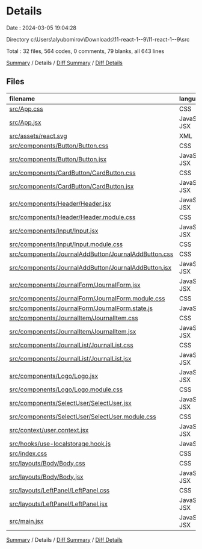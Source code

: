 # Details

Date : 2024-03-05 19:04:28

Directory c:\\Users\\alyubomirov\\Downloads\\11-react-1--9\\11-react-1--9\\src

Total : 32 files,  564 codes, 0 comments, 79 blanks, all 643 lines

[Summary](results.md) / Details / [Diff Summary](diff.md) / [Diff Details](diff-details.md)

## Files
| filename | language | code | comment | blank | total |
| :--- | :--- | ---: | ---: | ---: | ---: |
| [src/App.css](/src/App.css) | CSS | 4 | 0 | 0 | 4 |
| [src/App.jsx](/src/App.jsx) | JavaScript JSX | 59 | 0 | 7 | 66 |
| [src/assets/react.svg](/src/assets/react.svg) | XML | 1 | 0 | 0 | 1 |
| [src/components/Button/Button.css](/src/components/Button/Button.css) | CSS | 15 | 0 | 2 | 17 |
| [src/components/Button/Button.jsx](/src/components/Button/Button.jsx) | JavaScript JSX | 7 | 0 | 2 | 9 |
| [src/components/CardButton/CardButton.css](/src/components/CardButton/CardButton.css) | CSS | 14 | 0 | 1 | 15 |
| [src/components/CardButton/CardButton.jsx](/src/components/CardButton/CardButton.jsx) | JavaScript JSX | 10 | 0 | 3 | 13 |
| [src/components/Header/Header.jsx](/src/components/Header/Header.jsx) | JavaScript JSX | 12 | 0 | 6 | 18 |
| [src/components/Header/Header.module.css](/src/components/Header/Header.module.css) | CSS | 3 | 0 | 0 | 3 |
| [src/components/Input/Input.jsx](/src/components/Input/Input.jsx) | JavaScript JSX | 13 | 0 | 2 | 15 |
| [src/components/Input/Input.module.css](/src/components/Input/Input.module.css) | CSS | 26 | 0 | 2 | 28 |
| [src/components/JournalAddButton/JournalAddButton.css](/src/components/JournalAddButton/JournalAddButton.css) | CSS | 11 | 0 | 0 | 11 |
| [src/components/JournalAddButton/JournalAddButton.jsx](/src/components/JournalAddButton/JournalAddButton.jsx) | JavaScript JSX | 14 | 0 | 2 | 16 |
| [src/components/JournalForm/JournalForm.jsx](/src/components/JournalForm/JournalForm.jsx) | JavaScript JSX | 98 | 0 | 8 | 106 |
| [src/components/JournalForm/JournalForm.module.css](/src/components/JournalForm/JournalForm.module.css) | CSS | 46 | 0 | 7 | 53 |
| [src/components/JournalForm/JournalForm.state.js](/src/components/JournalForm/JournalForm.state.js) | JavaScript | 38 | 0 | 1 | 39 |
| [src/components/JournalItem/JournalItem.css](/src/components/JournalItem/JournalItem.css) | CSS | 31 | 0 | 4 | 35 |
| [src/components/JournalItem/JournalItem.jsx](/src/components/JournalItem/JournalItem.jsx) | JavaScript JSX | 14 | 0 | 3 | 17 |
| [src/components/JournalList/JournalList.css](/src/components/JournalList/JournalList.css) | CSS | 5 | 0 | 0 | 5 |
| [src/components/JournalList/JournalList.jsx](/src/components/JournalList/JournalList.jsx) | JavaScript JSX | 34 | 0 | 5 | 39 |
| [src/components/Logo/Logo.jsx](/src/components/Logo/Logo.jsx) | JavaScript JSX | 6 | 0 | 2 | 8 |
| [src/components/Logo/Logo.module.css](/src/components/Logo/Logo.module.css) | CSS | 3 | 0 | 0 | 3 |
| [src/components/SelectUser/SelectUser.jsx](/src/components/SelectUser/SelectUser.jsx) | JavaScript JSX | 16 | 0 | 4 | 20 |
| [src/components/SelectUser/SelectUser.module.css](/src/components/SelectUser/SelectUser.module.css) | CSS | 6 | 0 | 0 | 6 |
| [src/context/user.context.jsx](/src/context/user.context.jsx) | JavaScript JSX | 11 | 0 | 4 | 15 |
| [src/hooks/use-localstorage.hook.js](/src/hooks/use-localstorage.hook.js) | JavaScript | 15 | 0 | 4 | 19 |
| [src/index.css](/src/index.css) | CSS | 15 | 0 | 4 | 19 |
| [src/layouts/Body/Body.css](/src/layouts/Body/Body.css) | CSS | 4 | 0 | 0 | 4 |
| [src/layouts/Body/Body.jsx](/src/layouts/Body/Body.jsx) | JavaScript JSX | 9 | 0 | 2 | 11 |
| [src/layouts/LeftPanel/LeftPanel.css](/src/layouts/LeftPanel/LeftPanel.css) | CSS | 6 | 0 | 0 | 6 |
| [src/layouts/LeftPanel/LeftPanel.jsx](/src/layouts/LeftPanel/LeftPanel.jsx) | JavaScript JSX | 9 | 0 | 2 | 11 |
| [src/main.jsx](/src/main.jsx) | JavaScript JSX | 9 | 0 | 2 | 11 |

[Summary](results.md) / Details / [Diff Summary](diff.md) / [Diff Details](diff-details.md)